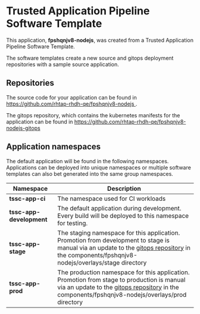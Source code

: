 # Trusted Application Pipeline Software Template

This application, **fpshqnjv8-nodejs**, was created from a Trusted Application Pipeline Software Template.

The software templates create a new source and gitops deployment repositories with a sample source application. 

## Repositories

The source code for your application can be found in [https://github.com/rhtap-rhdh-qe/fpshqnjv8-nodejs ](https://github.com/rhtap-rhdh-qe/fpshqnjv8-nodejs ).
 
The gitops repository, which contains the kubernetes manifests for the application can be found in 
[https://github.com/rhtap-rhdh-qe/fpshqnjv8-nodejs-gitops ](https://github.com/rhtap-rhdh-qe/fpshqnjv8-nodejs-gitops ) 

## Application namespaces 

The default application will be found in the following namespaces. Applications can be deployed into unique namespaces or multiple software templates can also bet generated into the same group namespaces.  

|  Namespace   |  Description   |  
| -------- | -------- |
| **tssc-app-ci** | The namespace used for CI workloads |
| **tssc-app-development** | The default application during development. Every build will be deployed to this namespace for testing. |
| **tssc-app-stage** | The staging namespace for this application. Promotion from development to stage is manual via an update to the [gitops repository](https://github.com/rhtap-rhdh-qe/fpshqnjv8-nodejs-gitops ) in the components/fpshqnjv8-nodejs/overlays/stage directory |
| **tssc-app-prod** | The production namespace for this application. Promotion from stage to production is manual via an update to the [gitops repository](https://github.com/rhtap-rhdh-qe/fpshqnjv8-nodejs-gitops ) in the components/fpshqnjv8-nodejs/overlays/prod directory |